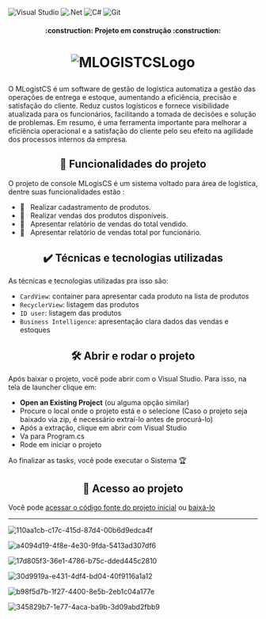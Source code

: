 ![Visual Studio](https://img.shields.io/badge/Visual%20Studio-5C2D91.svg?style=for-the-badge&logo=visual-studio&logoColor=white)
![.Net](https://img.shields.io/badge/.NET-5C2D91?style=for-the-badge&logo=.net&logoColor=white)
![C#](https://img.shields.io/badge/c%23-%23239120.svg?style=for-the-badge&logo=c-sharp&logoColor=white)
![Git](https://img.shields.io/badge/git-%23F05033.svg?style=for-the-badge&logo=git&logoColor=white)

<h4 align="center"> 
    :construction:  Projeto em construção  :construction:
</h4>

<h1 align="center">

  ![MLOGISTCSLogo](https://user-images.githubusercontent.com/93961602/218508693-eac89900-5f20-4e5b-818c-788e39b63117.png)
</h1>
O MLogistCS é um software de gestão de logística automatiza a gestão das operações de entrega e estoque, aumentando a eficiência, precisão e satisfação do cliente. Reduz custos logísticos e fornece visibilidade atualizada para os funcionários, facilitando a tomada de decisões e solução de problemas. Em resumo, é uma ferramenta importante para melhorar a eficiência operacional e a satisfação do cliente pelo seu efeito na agilidade dos processos internos da empresa.
<h2 align="center">🔨 Funcionalidades do projeto</h2>
O projeto de console MLogisCS é um sistema voltado para área de logística, dentre suas funcionalidades estão :

 - 🔨&nbsp;&nbsp; Realizar cadastramento de produtos.
 - 🔨&nbsp;&nbsp; Realizar vendas dos produtos disponíveis.
 - 🔨&nbsp;&nbsp; Apresentar relatório de vendas do total vendido.
 - 🔨&nbsp;&nbsp; Apresentar relatório de vendas total por funcionário.
 
<h2 align="center">✔️ Técnicas e tecnologias utilizadas</h2>
As técnicas e tecnologias utilizadas pra isso são:

- `CardView`: container para apresentar cada produto na lista de produtos
- `RecyclerView`: listagem das produtos
- `ID user`: listagem das produtos
- `Business Intelligence`: apresentação clara dados das vendas e estoques

<h2 align="center">🛠️ Abrir e rodar o projeto</h2>
Após baixar o projeto, você pode abrir com o Visual Studio. Para isso, na tela de launcher clique em:

- **Open an Existing Project** (ou alguma opção similar)
- Procure o local onde o projeto está e o selecione (Caso o projeto seja baixado via zip, é necessário extraí-lo antes de procurá-lo)
- Após a extração, clique em abrir com Visual Studio 
- Va para Program.cs 
- Rode em iniciar o projeto

Ao finalizar as tasks, você pode executar o Sistema 🏆 

<h2 align="center">📁 Acesso ao projeto</h2>

Você pode [acessar o código fonte do projeto inicial](https://github.com/MatheusLCSantos7/GestaoDeLogistica/tree/main/Projeto%20Banco%20de%20dados) ou [baixá-lo](https://github.com/MatheusLCSantos7/GestaoDeLogistica/files/10611518/MLogistCS.zip)

<hr>

![110aa1cb-c17c-415d-87d4-00b6d9edca4f](https://user-images.githubusercontent.com/93961602/216828988-016af3df-632f-416d-8a2d-2411a759fd67.jpg)

![a4094d19-4f8e-4e30-9fda-5413ad307df6](https://user-images.githubusercontent.com/93961602/216828996-5a4b5cb3-f27d-4ece-b5e8-8c052138e1c9.jpg)

![17d805f3-36e1-4786-b75c-dded445c2810](https://user-images.githubusercontent.com/93961602/216829004-4e4bc09b-8637-4ade-868e-ef367cecd567.jpg)

![30d9919a-e431-4df4-bd04-40f9116a1a12](https://user-images.githubusercontent.com/93961602/216829019-d6550bd9-19f8-45f9-af69-23e8461f9bba.jpg)

![b98f5d7b-1f27-4400-8e5b-2eb1c04a177e](https://user-images.githubusercontent.com/93961602/216829028-a16a0290-9e37-4c80-9896-486dc469f0b2.jpg)

![345829b7-1e77-4aca-ba9b-3d09abd2fbb9](https://user-images.githubusercontent.com/93961602/216829032-03a45fcd-e008-42ef-b8db-b6ade066f74e.jpg)
